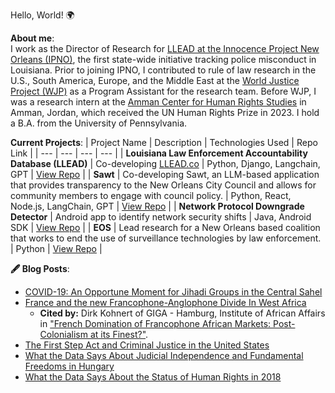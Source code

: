 Hello, World! 🌍 

**About me**:<br>
I work as the Director of Research for [LLEAD at the Innocence Project New Orleans (IPNO)](https://www.ipno.org/), the first state-wide initiative tracking police misconduct in Louisiana. Prior to joining IPNO, I contributed to rule of law research in the U.S., South America, Europe, and the Middle East at the [World Justice Project (WJP)](https://worldjusticeproject.org/) as a Program Assistant for the research team. Before WJP, I was a research intern at the [Amman Center for Human Rights Studies](https://achrs.org/english/) in Amman, Jordan, which received the UN Human Rights Prize in 2023. I hold a B.A. from the University of Pennsylvania.

**Current Projects**:
| Project Name | Description | Technologies Used | Repo Link |
| --- | --- | --- | --- |
| **Louisiana Law Enforcement Accountability Database (LLEAD)** | Co-developing [LLEAD.co](https://www.llead.co) | Python, Django, Langchain, GPT | [View Repo](https://github.com/ipno-llead/processing) |
| **Sawt** | Co-developing Sawt, an LLM-based application that provides transparency to the New Orleans City Council and allows for community members to engage with council policy. | Python, React, Node.js, LangChain, GPT | [View Repo](https://github.com/eye-on-surveillance/sawt) |
| **Network Protocol Downgrade Detector** | Android app to identify network security shifts | Java, Android SDK | [View Repo](https://github.com/ayyubibrahimi/protocol-detection) |
| **EOS** | Lead research for a New Orleans based coalition that works to end the use of surveillance technologies by law enforcement. | Python | [View Repo](https://github.com/ayyubibrahimi/eos) |

**🖋 Blog Posts**:
- [COVID-19: An Opportune Moment for Jihadi Groups in the Central Sahel](https://encyclopediageopolitica.com/2020/06/21/covid-19-an-opportune-moment-for-jihadi-groups-in-the-central-sahel/)
- [France and the new Francophone-Anglophone Divide In West Africa](https://encyclopediageopolitica.com/2020/11/06/france-and-the-new-francophone-anglophone-divide-in-west-africa/)
  - **Cited by:** Dirk Kohnert of GIGA - Hamburg, Institute of African Affairs in ["French Domination of Francophone African Markets: Post-Colonialism at its Finest?"](https://papers.ssrn.com/sol3/papers.cfm?abstract_id=4037625). 
 - [The First Step Act and Criminal Justice in the United States](https://worldjusticeproject.org/news/first-step-act-and-criminal-justice-united-states)
 - [What the Data Says About Judicial Independence and Fundamental Freedoms in Hungary](https://worldjusticeproject.org/news/what-data-says-about-judicial-independence-and-fundamental-freedoms-hungary)
  - [What the Data Says About the Status of Human Rights in 2018](https://worldjusticeproject.org/news/what-data-says-about-status-human-rights-2018)




<!--
**ayyubibrahimi/ayyubibrahimi** is a ✨ _special_ ✨ repository because its `README.md` (this file) appears on your GitHub profile.
-->
